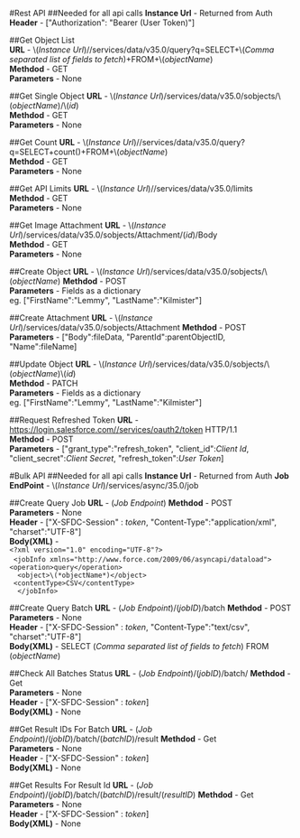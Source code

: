#Rest API
##Needed for all api calls
**Instance Url** - Returned from Auth  
**Header** - ["Authorization": "Bearer \(User Token)"]

##Get Object List  
**URL** - \\(*Instance Url*)//services/data/v35.0/query?q=SELECT+\\(*Comma separated list of fields to fetch*)+FROM+\\(*objectName*)  
**Methdod** - GET  
**Parameters** - None  

##Get Single Object 
**URL** - \\(*Instance Url*)/services/data/v35.0/sobjects/\\(*objectName*)/\\(*id*)  
**Methdod** - GET  
**Parameters** - None 

##Get Count 
**URL** - \\(*Instance Url*)//services/data/v35.0/query?q=SELECT+count()+FROM+\\(*objectName*)   
**Methdod** - GET  
**Parameters** - None   

##Get API Limits 
**URL** - \\(*Instance Url*)//services/data/v35.0/limits   
**Methdod** - GET  
**Parameters** - None  

##Get Image Attachment 
**URL** - \\(*Instance Url*)/services/data/v35.0/sobjects/Attachment/\(*id*)/Body  
**Methdod** - GET  
**Parameters** - None  

##Create Object 
**URL** - \\(*Instance Url*)/services/data/v35.0/sobjects/\\(*objectName*)
**Methdod** - POST  
**Parameters** - Fields as a dictionary  
eg.  ["FirstName":"Lemmy", "LastName":"Kilmister"]

##Create Attachment 
**URL** - \\(*Instance Url*)/services/data/v35.0/sobjects/Attachment
**Methdod** - POST  
**Parameters** - ["Body":fileData, "ParentId":parentObjectID, "Name":fileName]

##Update Object 
**URL** - \\(*Instance Url*)/services/data/v35.0/sobjects/\\(*objectName*)\\(*id*)   
**Methdod** - PATCH   
**Parameters** - Fields as a dictionary  
eg.  ["FirstName":"Lemmy", "LastName":"Kilmister"]
  
##Request Refreshed Token 
**URL** - https://login.salesforce.com//services/oauth2/token HTTP/1.1  
**Methdod** - POST  
**Parameters** - ["grant_type":"refresh_token", "client_id":*Client Id*, "client_secret":*Client Secret*, "refresh_token":*User Token*]
  
    
#Bulk API
##Needed for all api calls
**Instance Url** - Returned from Auth
**Job EndPoint** - \\(*Instance Url*)/services/async/35.0/job

##Create Query Job
**URL** - \(*Job Endpoint*)
**Methdod** - POST  
**Parameters** - None  
**Header** - ["X-SFDC-Session" : *token*, "Content-Type":"application/xml", "charset":"UTF-8"]  
**Body(XML)** -  
 `<?xml version="1.0" encoding="UTF-8"?>`  
`  <jobInfo xmlns="http://www.force.com/2009/06/asyncapi/dataload"> ` 
`  <operation>query</operation>`   
`  <object>\(*objectName*)</object>`  
`  <contentType>CSV</contentType> `   
`  </jobInfo>`
  
##Create Query Batch
**URL** - \(*Job Endpoint*)/\(*jobID*)/batch
**Methdod** - POST  
**Parameters** - None  
**Header** - ["X-SFDC-Session" : *token*, "Content-Type":"text/csv", "charset":"UTF-8"]  
**Body(XML)** - SELECT \(*Comma separated list of fields to fetch*) FROM \(*objectName*)


##Check All Batches Status
**URL** - \(*Job Endpoint*)/\(*jobID*)/batch/
**Methdod** - Get  
**Parameters** - None  
**Header** - ["X-SFDC-Session" : *token*]  
**Body(XML)** - None

##Get Result IDs For Batch
**URL** - \(*Job Endpoint*)/\(*jobID*)/batch/\(*batchID*)/result
**Methdod** - Get  
**Parameters** - None  
**Header** - ["X-SFDC-Session" : *token*]  
**Body(XML)** - None

##Get Results For Result Id
**URL** - \(*Job Endpoint*)/\(*jobID*)/batch/\(*batchID*)/result/\(*resultID*)
**Methdod** - Get  
**Parameters** - None  
**Header** - ["X-SFDC-Session" : *token*]  
**Body(XML)** - None